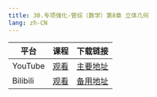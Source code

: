```yaml
---
title: 30.专项强化-管综（数学）第8章 立体几何
lang: zh-CN
---
```

| 平台       | 课程   | 下载链接                                          |
|----------|--------|-----------------------------------------------|
| YouTube  | [观看]() | [主要地址](https://www.123684.com/s/hINbTd-Z0pg3) |
| Bilibili | [观看]() | [备用地址](https://www.123865.com/s/hINbTd-Z0pg3) |



